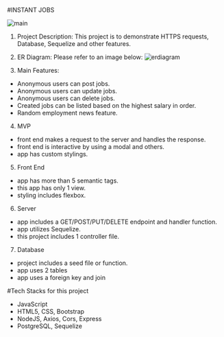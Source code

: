 #INSTANT JOBS

![main](https://github.com/jameshyounggeunkim/instant-jobs/assets/75316129/1c08de1f-70d5-417a-866d-6e88ecbc363e)

1. Project Description:
This project is to demonstrate HTTPS requests, Database, Sequelize and other features.

2. ER Diagram:
Please refer to an image below:
![erdiagram](https://github.com/jameshyounggeunkim/instant-jobs/assets/75316129/78d01455-936a-4f85-9824-7f1e3c28be68)

3. Main Features:
- Anonymous users can post jobs.
- Anonymous users can update jobs.
- Anonymous users can delete jobs.
- Created jobs can be listed based on the highest salary in order.
- Random employment news feature.
  
4. MVP
- front end makes a request to the server and handles the response.
- front end is interactive by using a modal and others.
- app has custom stylings.

5. Front End
- app has more than 5 semantic tags.
- this app has only 1 view.
- styling includes flexbox.

6. Server
- app includes a GET/POST/PUT/DELETE endpoint and handler function.
- app utilizes Sequelize.
- this project includes 1 controller file.

7. Database
- project includes a seed file or function.
- app uses 2 tables
- app uses a foreign key and join

#Tech Stacks for this project
- JavaScript
- HTML5, CSS, Bootstrap
- NodeJS, Axios, Cors, Express
- PostgreSQL, Sequelize
